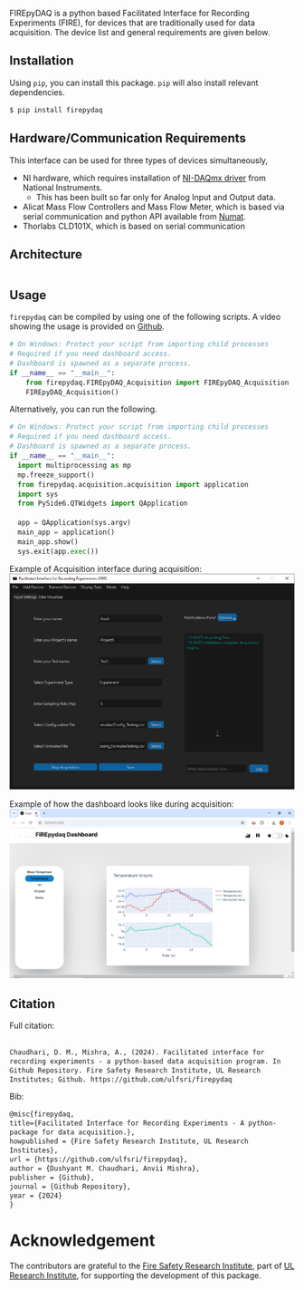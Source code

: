 FIREpyDAQ is a python based Facilitated Interface for Recording Experiments (FIRE), for devices that are traditionally used for data acquisition. The device list and general requirements are given below.

## Installation

Using `pip`, you can install this package. `pip` will also install relevant dependencies.

```bash
$ pip install firepydaq
```
## Hardware/Communication Requirements

This interface can be used for three types of devices simultaneously,

- NI hardware, which requires installation of <a href="https://www.ni.com/en/support/downloads/drivers/download.ni-daq-mx.html#532710" target="_blank">NI-DAQmx driver</a> from National Instruments.
  - This has been built so far only for Analog Input and Output data.
- Alicat Mass Flow Controllers and Mass Flow Meter, which is based via serial communication and python API available from <a href="https://github.com/numat/alicat" target="_blank">Numat</a>.
- Thorlabs CLD101X, which is based on serial communication


## Architecture

```{image} assets/FIREpyDAQArchitecture.svg
```
## Usage

`firepydaq` can be compiled by using one of the following scripts. A video showing the usage is provided on [Github](https://github.com/ulfsri/firepydaq).

```python
# On Windows: Protect your script from importing child processes
# Required if you need dashboard access.
# Dashboard is spawned as a separate process. 
if __name__ == "__main__":
    from firepydaq.FIREpyDAQ_Acquisition import FIREpyDAQ_Acquisition
    FIREpyDAQ_Acquisition()

```

Alternatively, you can run the following.
 
```python
# On Windows: Protect your script from importing child processes 
# Required if you need dashboard access.
# Dashboard is spawned as a separate process. 
if __name__ == "__main__":
  import multiprocessing as mp
  mp.freeze_support()
  from firepydaq.acquisition.acquisition import application
  import sys
  from PySide6.QTWidgets import QApplication

  app = QApplication(sys.argv)
  main_app = application()
  main_app.show()
  sys.exit(app.exec())
```

Example of Acquisition interface during acquisition:
![Acquisition](assets/Acquisition/Acquisition.png)

Example of how the dashboard looks like during acquisition:
![Dashboard](assets/Acquisition/12.png)

## Citation
Full citation:
```{note}

Chaudhari, D. M., Mishra, A., (2024). Facilitated interface for recording experiments - a python-based data acquisition program. In Github Repository. Fire Safety Research Institute, UL Research Institutes; Github. https://github.com/ulfsri/firepydaq

```

Bib:
```
@misc{firepydaq,
title={Facilitated Interface for Recording Experiments - A python-package for data acquisition.},
howpublished = {Fire Safety Research Institute, UL Research Institutes},
url = {https://github.com/ulfsri/firepydaq},
author = {Dushyant M. Chaudhari, Anvii Mishra},
publisher = {Github},
journal = {Github Repository},
year = {2024}
}
```

# Acknowledgement

The contributors are grateful to the [Fire Safety Research Institute](https://fsri.org/?utm_source=sphinx-documentation&utm_medium=direct&utm_campaign=FIREpyDAQ-public-launch), part of [UL Research Institute](https://ul.org/?utm_source=sphinx-documentation&utm_medium=direct&utm_campaign=FIREpyDAQ-public-launch), for supporting the development of this package.
